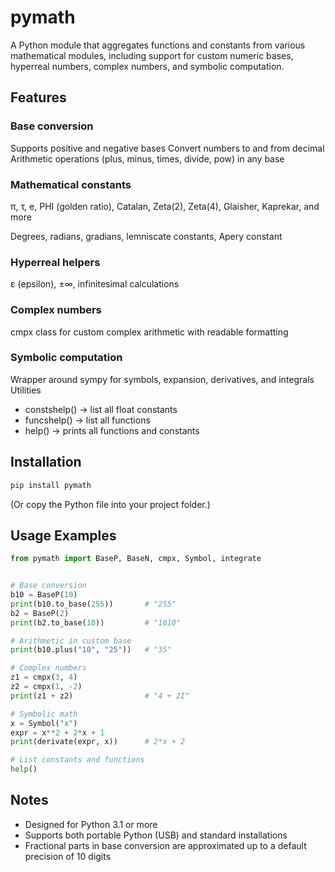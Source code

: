 # pymath

A Python module that aggregates functions and constants from various mathematical modules, including support for custom numeric bases, hyperreal numbers, complex numbers, and symbolic computation.

## Features

### Base conversion

Supports positive and negative bases
Convert numbers to and from decimal
Arithmetic operations (plus, minus, times, divide, pow) in any base

### Mathematical constants

π, τ, e, PHI (golden ratio), Catalan, Zeta(2), Zeta(4), Glaisher, Kaprekar, and more

Degrees, radians, gradians, lemniscate constants, Apery constant

### Hyperreal helpers

ε (epsilon), ±∞, infinitesimal calculations

### Complex numbers

cmpx class for custom complex arithmetic with readable formatting

### Symbolic computation

Wrapper around sympy for symbols, expansion, derivatives, and integrals
Utilities

* constshelp() → list all float constants
* funcshelp() → list all functions
* help() → prints all functions and constants

## Installation

```bash
pip install pymath
```

(Or copy the Python file into your project folder.)

## Usage Examples

```python
from pymath import BaseP, BaseN, cmpx, Symbol, integrate


# Base conversion
b10 = BaseP(10)
print(b10.to_base(255))       # "255"
b2 = BaseP(2)
print(b2.to_base(10))         # "1010"

# Arithmetic in custom base
print(b10.plus("10", "25"))   # "35"

# Complex numbers
z1 = cmpx(3, 4)
z2 = cmpx(1, -2)
print(z1 + z2)                # "4 + 2I"

# Symbolic math
x = Symbol("x")
expr = x**2 + 2*x + 1
print(derivate(expr, x))      # 2*x + 2

# List constants and functions
help()
```

## Notes

* Designed for Python 3.1 or more
* Supports both portable Python (USB) and standard installations
* Fractional parts in base conversion are approximated up to a default precision of 10 digits
